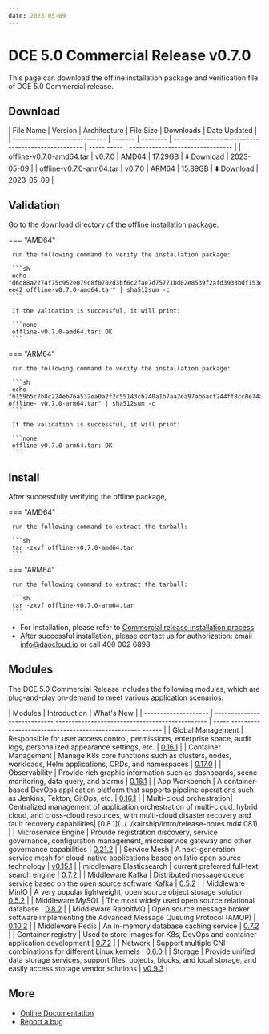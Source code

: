 ```yaml
---
date: 2023-05-09
---
```


# DCE 5.0 Commercial Release v0.7.0

This page can download the offline installation package and verification file of DCE 5.0 Commercial release.

## Download

| File Name | Version | Architecture | File Size | Downloads | Date Updated |
| ----------------------------- | ------- | -------- | -- ----------------------------------------------- | ----- ----- | -------------------------------- |
| offline-v0.7.0-amd64.tar | v0.7.0 | AMD64 | 17.29GB | [:arrow_down: Download](https://qiniu-download-public.daocloud.io/DaoCloud_Enterprise/dce5/offline-v0.7.0-amd64.tar) | 2023-05-09 |
| offline-v0.7.0-arm64.tar | v0.7.0 | ARM64 | 15.89GB | [:arrow_down: Download](https://qiniu-download-public.daocloud.io/DaoCloud_Enterprise/dce5/offline-v0.7.0-arm64.tar) | 2023-05-09 |

## Validation

Go to the download directory of the offline installation package.

=== "AMD64"

     run the following command to verify the installation package:

     ```sh
     echo "d6d88a2274f75c952e079c8f0702d3bf6c2fae7d75771bd02e8539f2afd3933bdf153e5cb41237ce5285b04fd6fb6075389ea80f16713bdfbe620f86509e ee42 offline-v0.7.0-amd64.tar" | sha512sum -c
     ```

     If the validation is successful, it will print:

     ```none
     offline-v0.7.0-amd64.tar: OK
     ```

=== "ARM64"

     run the following command to verify the installation package:

     ```sh
     echo "b159b5c7b8c224eb76a532ea0a2f2c55143cb240a1b7aa2ea97ab6acf244ff8cc0e74a46150c4ffa8d79409950573067ff5f9f8841fecb2af36ed20c4ffc048d offline- v0.7.0-arm64.tar" | sha512sum -c
     ```

     If the validation is successful, it will print:

     ```none
     offline-v0.7.0-arm64.tar: OK
     ```

## Install

After successfully verifying the offline package,

=== "AMD64"

     run the following command to extract the tarball:

     ```sh
     tar -zxvf offline-v0.7.0-amd64.tar
     ```

=== "ARM64"

     run the following command to extract the tarball:

     ```sh
     tar -zxvf offline-v0.7.0-arm64.tar
     ```

- For installation, please refer to [Commercial release installation process](../../install/commercial/start-install.md)
- After successful installation, please contact us for authorization: email info@daocloud.io or call 400 002 6898

## Modules

The DCE 5.0 Commercial Release includes the following modules, which are plug-and-play on-demand to meet various application scenarios:

| Modules | Introduction | What's New |
| -------------------- | ---------------------------- ----------------------------------------------- | ----- -------------------------------------------------- ------ |
| Global Management | Responsible for user access control, permissions, enterprise space, audit logs, personalized appearance settings, etc. | [0.16.1](../../ghippo/intro/release-notes.md#0161) |
| Container Management | Manage K8s core functions such as clusters, nodes, workloads, Helm applications, CRDs, and namespaces | [0.17.0](../../kpanda/intro/release-notes.md#0170) |
| Observability | Provide rich graphic information such as dashboards, scene monitoring, data query, and alarms | [0.16.1](../../insight/intro/releasenote.md#0161) |
| App Workbench | A container-based DevOps application platform that supports pipeline operations such as Jenkins, Tekton, GitOps, etc. | [0.16.1](../../amamba/intro/release-notes.md#0161) |
| Multi-cloud orchestration| Centralized management of application orchestration of multi-cloud, hybrid cloud, and cross-cloud resources, with multi-cloud disaster recovery and fault recovery capabilities| [0.8.1](../../kairship/intro/release-notes.md# 081) |
| Microservice Engine | Provide registration discovery, service governance, configuration management, microservice gateway and other governance capabilities | [0.21.2](../../skoala/intro/release-notes.md#0212) |
| Service Mesh | A next-generation service mesh for cloud-native applications based on Istio open source technology | [v0.15.1](../../mspider/intro/release-notes.md#v0151) |
| middleware Elasticsearch | current preferred full-text search engine | [0.7.2](../../middleware/elasticsearch/release-notes.md#072) |
| Middleware Kafka | Distributed message queue service based on the open source software Kafka | [0.5.2](../../middleware/kafka/release-notes.md#052) |
| Middleware MinIO | A very popular lightweight, open source object storage solution | [0.5.2](../../middleware/minio/release-notes.md#052) |
| Middleware MySQL | The most widely used open source relational database | [0.8.2](../../middleware/mysql/release-notes.md#082) |
| Middleware RabbitMQ | Open source message broker software implementing the Advanced Message Queuing Protocol (AMQP) | [0.10.2](../../middleware/rabbitmq/release-notes.md#0102) |
| Middleware Redis | An in-memory database caching service | [0.7.2](../../middleware/redis/release-notes.md#072) |
| Container registry | Used to store images for K8s, DevOps and container application development | [0.7.2](../../release/rn5.0.md) |
| Network | Support multiple CNI combinations for different Linux kernels | [0.6.0](../../release/rn5.0.md) |
| Storage | Provide unified data storage services, support files, objects, blocks, and local storage, and easily access storage vendor solutions | [v0.9.3](../../release/rn5.0.md) |

## More

- [Online Documentation](../../dce/what.md)
- [Report a bug](https://github.com/DaoCloud/DaoCloud-docs/issues)
